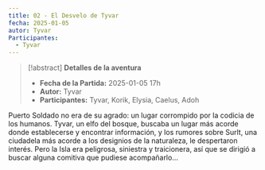 ```yaml
---
title: 02 - El Desvelo de Tyvar
fecha: 2025-01-05
autor: Tyvar
Participantes:
  - Tyvar
---
```


>[!abstract] **Detalles de la aventura**
>  - **Fecha de la Partida:** 2025-01-05 17h
>  - **Autor:** Tyvar
>  - **Participantes:** Tyvar, Korik, Elysia, Caelus, Adoh

Puerto Soldado no era de su agrado: un lugar corrompido por la codicia de los humanos. Tyvar, un elfo del bosque, buscaba un lugar más acorde donde establecerse y encontrar información, y los rumores sobre Surlt, una ciudadela más acorde a los designios de la naturaleza, le despertaron interés. Pero la Isla era peligrosa, siniestra y traicionera, así que se dirigió a buscar alguna comitiva que pudiese acompañarlo...